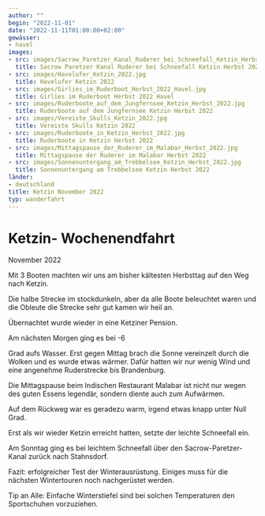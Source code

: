 ```yaml
---
author: ""
begin: "2022-11-01"
date: "2022-11-11T01:00:00+02:00"
gewässer: 
- havel
images:
- src: images/Sacrow_Paretzer_Kanal_Ruderer_bei_Schneefall_Ketzin_Herbst_2022.jpg
  title: Sacrow Paretzer Kanal Ruderer bei Schneefall Ketzin Herbst 2022
- src: images/Havelufer_Ketzin_2022.jpg
  title: Havelufer Ketzin 2022
- src: images/Girlies_im_Ruderboot_Herbst_2022_Havel.jpg
  title: Girlies im Ruderboot Herbst 2022 Havel
- src: images/Ruderboote_auf_dem_Jungfernsee_Ketzin_Herbst_2022.jpg
  title: Ruderboote auf dem Jungfernsee Ketzin Herbst 2022
- src: images/Vereiste_Skulls_Ketzin_2022.jpg
  title: Vereiste Skulls Ketzin 2022
- src: images/Ruderboote_in_Ketzin_Herbst_2022.jpg
  title: Ruderboote in Ketzin Herbst 2022
- src: images/Mittagspause_der_Ruderer_im_Malabar_Herbst_2022.jpg
  title: Mittagspause der Ruderer im Malabar Herbst 2022
- src: images/Sonnenuntergang_am_Trebbelsee_Ketzin_Herbst_2022.jpg
  title: Sonnenuntergang am Trebbelsee Ketzin Herbst 2022
länder: 
- deutschland
title: Ketzin November 2022
typ: wanderfahrt
---
```




# Ketzin- Wochenendfahrt


November 2022

Mit 3 Booten machten wir uns am bisher kältesten Herbsttag auf den Weg nach Ketzin.

Die halbe Strecke im stockdunkeln, aber da alle Boote beleuchtet waren und die Obleute die Strecke sehr gut kamen wir heil an.

Übernachtet wurde wieder in eine Ketziner Pension.

Am nächsten Morgen ging es bei -6

Grad aufs Wasser. Erst gegen Mittag brach die Sonne vereinzelt durch die Wolken und es wurde etwas wärmer. Dafür hatten wir nur wenig Wind und eine angenehme Ruderstrecke bis Brandenburg.

Die Mittagspause beim Indischen Restaurant Malabar ist nicht nur wegen des guten Essens legendär, sondern diente auch zum Aufwärmen.

Auf dem Rückweg war es geradezu warm, irgend etwas knapp unter Null Grad.

Erst als wir wieder Ketzin erreicht hatten, setzte der leichte Schneefall ein.

Am Sonntag ging es bei leichtem Schneefall über den Sacrow-Paretzer-Kanal zurück nach Stahnsdorf.

Fazit: erfolgreicher Test der Winterausrüstung. Einiges muss für die nächsten Wintertouren noch nachgerüstet werden.

Tip an Alle: Einfache Winterstiefel sind bei solchen Temperaturen den Sportschuhen vorzuziehen.
